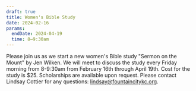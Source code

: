 ```yaml
---
draft: true
title: Women's Bible Study
date: 2024-02-16
params:
  endDate: 2024-04-19
  time: 8–9:30am
---
```


Please join us as we start a new women's Bible study "Sermon on the Mount" by Jen Wilken. We will meet to discuss the study every Friday morning from 8-9:30am from February 16th through April 19th. Cost for the study is $25. Scholarships are available upon request. Please contact Lindsay Cottier for any questions: lindsay@fountaincitykc.org.

<!--more-->
